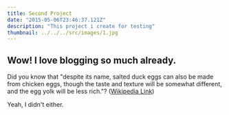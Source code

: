 ```yaml
---
title: Second Project 
date: "2015-05-06T23:46:37.121Z"
description: "This project i create for testing"
thumbnail: ../../../src/images/1.jpg
---
```


## Wow! I love blogging so much already.

Did you know that "despite its name, salted duck eggs can also be made from
chicken eggs, though the taste and texture will be somewhat different, and the
egg yolk will be less rich."?
([Wikipedia Link](https://en.wikipedia.org/wiki/Salted_duck_egg))

Yeah, I didn't either.
